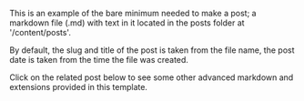 This is an example of the bare minimum needed to make a post; a markdown file (.md) with text in it located in the posts folder at '/content/posts'.

By default, the slug and title of the post is taken from the file name,  the post date is taken from the time the file was created.

Click on the related post below to see some other advanced markdown and extensions provided in this template.